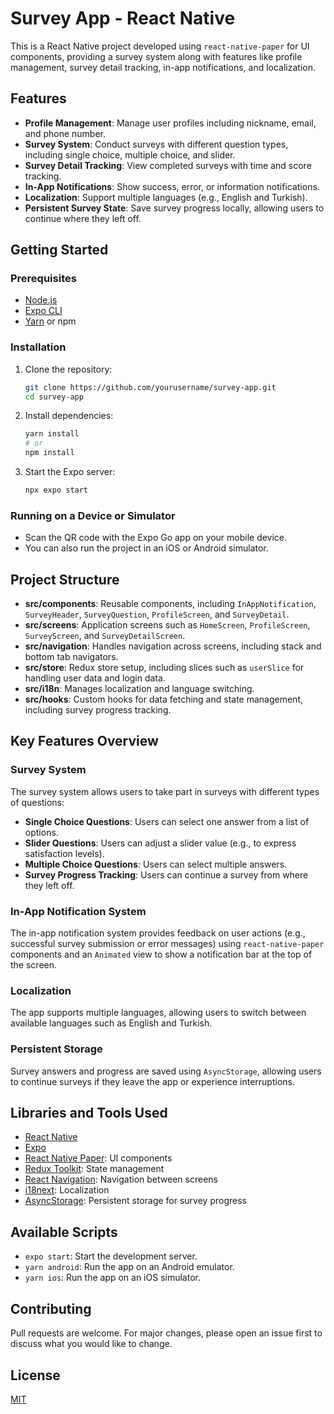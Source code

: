 # Survey App - React Native

This is a React Native project developed using `react-native-paper` for UI components, providing a survey system along with features like profile management, survey detail tracking, in-app notifications, and localization.

## Features

- **Profile Management**: Manage user profiles including nickname, email, and phone number.
- **Survey System**: Conduct surveys with different question types, including single choice, multiple choice, and slider.
- **Survey Detail Tracking**: View completed surveys with time and score tracking.
- **In-App Notifications**: Show success, error, or information notifications.
- **Localization**: Support multiple languages (e.g., English and Turkish).
- **Persistent Survey State**: Save survey progress locally, allowing users to continue where they left off.

## Getting Started

### Prerequisites

- [Node.js](https://nodejs.org/en/download/)
- [Expo CLI](https://docs.expo.dev/get-started/installation/)
- [Yarn](https://classic.yarnpkg.com/en/docs/install) or npm

### Installation

1. Clone the repository:

   ```sh
   git clone https://github.com/yourusername/survey-app.git
   cd survey-app
   ```

2. Install dependencies:

   ```sh
   yarn install
   # or
   npm install
   ```

3. Start the Expo server:

   ```sh
   npx expo start
   ```

### Running on a Device or Simulator

- Scan the QR code with the Expo Go app on your mobile device.
- You can also run the project in an iOS or Android simulator.

## Project Structure

- **src/components**: Reusable components, including `InAppNotification`, `SurveyHeader`, `SurveyQuestion`, `ProfileScreen`, and `SurveyDetail`.
- **src/screens**: Application screens such as `HomeScreen`, `ProfileScreen`, `SurveyScreen`, and `SurveyDetailScreen`.
- **src/navigation**: Handles navigation across screens, including stack and bottom tab navigators.
- **src/store**: Redux store setup, including slices such as `userSlice` for handling user data and login data.
- **src/i18n**: Manages localization and language switching.
- **src/hooks**: Custom hooks for data fetching and state management, including survey progress tracking.

## Key Features Overview

### Survey System

The survey system allows users to take part in surveys with different types of questions:

- **Single Choice Questions**: Users can select one answer from a list of options.
- **Slider Questions**: Users can adjust a slider value (e.g., to express satisfaction levels).
- **Multiple Choice Questions**: Users can select multiple answers.
- **Survey Progress Tracking**: Users can continue a survey from where they left off.

### In-App Notification System

The in-app notification system provides feedback on user actions (e.g., successful survey submission or error messages) using `react-native-paper` components and an `Animated` view to show a notification bar at the top of the screen.

### Localization

The app supports multiple languages, allowing users to switch between available languages such as English and Turkish.

### Persistent Storage

Survey answers and progress are saved using `AsyncStorage`, allowing users to continue surveys if they leave the app or experience interruptions.

## Libraries and Tools Used

- [React Native](https://reactnative.dev/)
- [Expo](https://expo.dev/)
- [React Native Paper](https://callstack.github.io/react-native-paper/): UI components
- [Redux Toolkit](https://redux-toolkit.js.org/): State management
- [React Navigation](https://reactnavigation.org/): Navigation between screens
- [i18next](https://www.i18next.com/): Localization
- [AsyncStorage](https://react-native-async-storage.github.io/async-storage/): Persistent storage for survey progress

## Available Scripts

- `expo start`: Start the development server.
- `yarn android`: Run the app on an Android emulator.
- `yarn ios`: Run the app on an iOS simulator.

## Contributing

Pull requests are welcome. For major changes, please open an issue first to discuss what you would like to change.

## License

[MIT](https://choosealicense.com/licenses/mit/)
